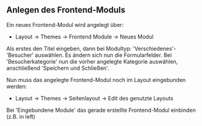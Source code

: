 ## Anlegen des Frontend-Moduls

Ein neues Frontend-Modul wird angelegt über:

* Layout -> Themes -> Frontend Module -> Neues Modul

Als erstes den Titel eingeben, dann bei Modultyp: 'Verschiedenes'-'Besucher' auswählen. Es ändern sich nun die Formularfelder. Bei 'Besucherkategorie' nun die vorher angelegte Kategorie auswählen, anschließend 'Speichern und Schließen'.

Nun muss das angelegte Frontend-Modul noch im Layout eingebunden werden:

* Layout -> Themes -> Seitenlayout -> Edit des genutzte Layouts

Bei 'Eingebundene Module' das gerade erstellte Frontend-Modul einbinden (z.B. in left)
